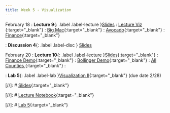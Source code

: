 ```yaml
---
title: Week 5 - Visualization
---
```


February 18
: **Lecture 9**{: .label .label-lecture }[Slides](https://docs.google.com/presentation/d/1QwI4f2J9vMTlZmRTorhk_Om1Nv3kupXTNK-nUySpIS8/edit?usp=sharing)
: [Lecture Viz ](https://datahub.berkeley.edu/hub/user-redirect/git-pull?repo=https%3A%2F%2Fgithub.com%2FUCB-Econ-148%2Fecon148-sp25&branch=main&urlpath=lab%2Ftree%2Fecon148-sp25%2Flec%2Flec5.1%2FViz-1.ipynb){:target="_blank"} 
: [Big Mac](https://datahub.berkeley.edu/hub/user-redirect/git-pull?repo=https%3A%2F%2Fgithub.com%2FUCB-Econ-148%2Fecon148-sp25&branch=main&urlpath=lab%2Ftree%2Fecon148-sp25%2Flec%2Flec5.1%2FBig_Mac.ipynb){:target="_blank"} 
: [Avocado](https://datahub.berkeley.edu/hub/user-redirect/git-pull?repo=https%3A%2F%2Fgithub.com%2FUCB-Econ-148%2Fecon148-sp25&branch=main&urlpath=lab%2Ftree%2Fecon148-sp25%2Flec%2Flec5.1%2FAvocados_Log.ipynb){:target="_blank"} 
: [Finance](https://datahub.berkeley.edu/hub/user-redirect/git-pull?repo=https%3A%2F%2Fgithub.com%2FUCB-Econ-148%2Fecon148-sp25&branch=main&urlpath=lab%2Ftree%2Fecon148-sp25%2Flec%2Flec5.1%2FFinanceDemo.ipynb){:target="_blank"} 

: **Discussion 4**{: .label .label-disc } [Slides](https://docs.google.com/presentation/d/1ILZdtjmH39okDMLvnKZqug7ALIA2LvIR7NCAXNGXuOA/edit?usp=sharing)


February 20
: **Lecture 10**{: .label .label-lecture }[Slides](https://docs.google.com/presentation/d/1HUPwjhZC2FdmXvFYu_WignBaEU6nawhmeVRZH-6IPt0/edit?usp=sharing){:target="_blank"} 
: [Finance Demo](https://datahub.berkeley.edu/hub/user-redirect/git-pull?repo=https%3A%2F%2Fgithub.com%2FUCB-Econ-148%2Fecon148-sp25&branch=main&urlpath=lab%2Ftree%2Fecon148-sp25%2Flec%2Flec5.2%2FFinanceDemo.ipynb){:target="_blank"} 
: [Bollinger Demo](https://datahub.berkeley.edu/hub/user-redirect/git-pull?repo=https%3A%2F%2Fgithub.com%2FUCB-Econ-148%2Fecon148-sp25&branch=main&urlpath=lab%2Ftree%2Fecon148-sp25%2Flec%2Flec5.2%2FBollinger_widget.ipynb){:target="_blank"} 
: [All Counties ](https://datahub.berkeley.edu/hub/user-redirect/git-pull?repo=https%3A%2F%2Fgithub.com%2FUCB-Econ-148%2Fecon148-sp25&branch=main&urlpath=lab%2Ftree%2Fecon148-sp25%2Flec%2Flec5.2%2Fall_counties.ipynb){:target="_blank"} 
:

: **Lab 5**{: .label .label-lab }[Visualization II](https://datahub.berkeley.edu/hub/user-redirect/git-pull?repo=https%3A%2F%2Fgithub.com%2FUCB-Econ-148%2Fecon148-sp25&branch=main&urlpath=lab%2Ftree%2Fecon148-sp25%2Flab%2Flab05%2Flab05.ipynb){:target="_blank"} (due date 2/28)

[//]: # [Slides](){:target="_blank"} 

[//]: # [Lecture Notebook](){:target="_blank"} 

[//]: # [Lab 5](){:target="_blank"} 